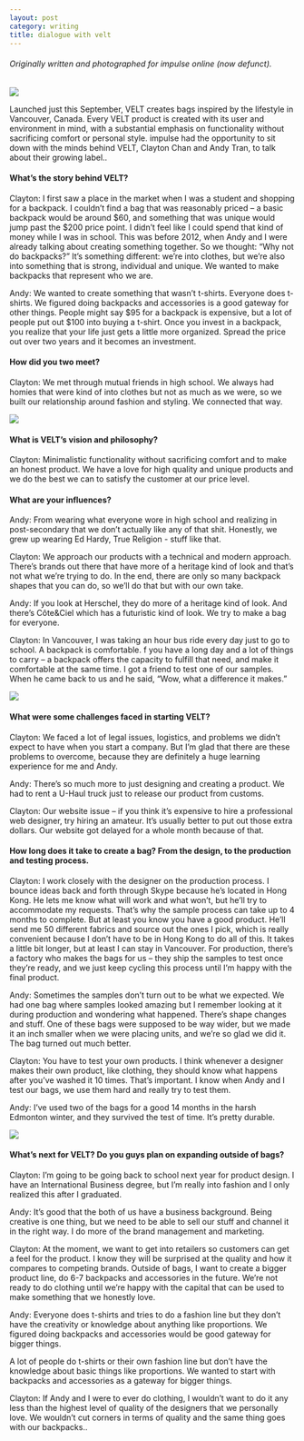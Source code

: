 ```yaml
---
layout: post
category: writing
title: dialogue with velt
---
```


###### Originally written and photographed for impulse online (now defunct). 

<img src="{{ site.url }}/assets/img/velt/download.jpeg">

Launched just this September, VELT creates bags inspired by the lifestyle in Vancouver, Canada. Every VELT product is created with its user and environment in mind, with a substantial emphasis on functionality without sacrificing comfort or personal style. impulse had the opportunity to sit down with the minds behind VELT, Clayton Chan and Andy Tran, to talk about their growing label..

#### What’s the story behind VELT?

Clayton: I first saw a place in the market when I was a student and shopping for a backpack. I couldn’t find a bag that was reasonably priced – a basic backpack would be around $60, and something that was unique would jump past the $200 price point. I didn’t feel like I could spend that kind of money while I was in school. This was before 2012, when Andy and I were already talking about creating something together. So we thought: “Why not do backpacks?” It’s something different: we’re into clothes, but we’re also into something that is strong, individual and unique. We wanted to make backpacks that represent who we are.

Andy: We wanted to create something that wasn’t t-shirts. Everyone does t-shirts. We figured doing backpacks and accessories is a good gateway for other things. People might say $95 for a backpack is expensive, but a lot of people put out $100 into buying a t-shirt. Once you invest in a backpack, you realize that your life just gets a little more organized. Spread the price out over two years and it becomes an investment.

#### How did you two meet?

Clayton: We met through mutual friends in high school. We always had homies that were kind of into clothes but not as much as we were, so we built our relationship around fashion and styling. We connected that way.

<img src="{{ site.url }}/assets/img/velt/DSC06552.jpg">

#### What is VELT’s vision and philosophy?

Clayton: Minimalistic functionality without sacrificing comfort and to make an honest product. We have a love for high quality and unique products and we do the best we can to satisfy the customer at our price level.

#### What are your influences?

Andy: From wearing what everyone wore in high school and realizing in post-secondary that we don’t actually like any of that shit. Honestly, we grew up wearing Ed Hardy, True Religion - stuff like that.

Clayton: We approach our products with a technical and modern approach. There’s brands out there that have more of a heritage kind of look and that’s not what we’re trying to do. In the end, there are only so many backpack shapes that you can do, so we’ll do that but with our own take.

Andy: If you look at Herschel, they do more of a heritage kind of look. And there’s Côte&Ciel which has a futuristic kind of look. We try to make a bag for everyone.

Clayton: In Vancouver, I was taking an hour bus ride every day just to go to school. A backpack is comfortable. f you have a long day and a lot of things to carry – a backpack offers the capacity to fulfill that need, and make it comfortable at the same time. I got a friend to test one of our samples. When he came back to us and he said, “Wow, what a difference it makes.”

<img src="{{ site.url }}/assets/img/velt/DSC06426.jpg">

#### What were some challenges faced in starting VELT?

Clayton: We faced a lot of legal issues, logistics, and problems we didn’t expect to have when you start a company. But I’m glad that there are these problems to overcome, because they are definitely a huge learning experience for me and Andy.

Andy: There’s so much more to just designing and creating a product. We had to rent a U-Haul truck just to release our product from customs.

Clayton: Our website issue – if you think it’s expensive to hire a professional web designer, try hiring an amateur. It’s usually better to put out those extra dollars. Our website got delayed for a whole month because of that.

#### How long does it take to create a bag? From the design, to the production and testing process.

Clayton: I work closely with the designer on the production process. I bounce ideas back and forth through Skype because he’s located in Hong Kong. He lets me know what will work and what won’t, but he’ll try to accommodate my requests. That’s why the sample process can take up to 4 months to complete. But at least you know you have a good product. He’ll send me 50 different fabrics and source out the ones I pick, which is really convenient because I don’t have to be in Hong Kong to do all of this. It takes a little bit longer, but at least I can stay in Vancouver. For production, there’s a factory who makes the bags for us – they ship the samples to test once they’re ready, and we just keep cycling this process until I’m happy with the final product.

Andy: Sometimes the samples don’t turn out to be what we expected. We had one bag where samples looked amazing but I remember looking at it during production and wondering what happened. There’s shape changes and stuff. One of these bags were supposed to be way wider, but we made it an inch smaller when we were placing units, and we’re so glad we did it. The bag turned out much better.

Clayton: You have to test your own products. I think whenever a designer makes their own product, like clothing, they should know what happens after you’ve washed it 10 times. That’s important. I know when Andy and I test our bags, we use them hard and really try to test them.

Andy: I’ve used two of the bags for a good 14 months in the harsh Edmonton winter, and they survived the test of time. It’s pretty durable.

<img src="{{ site.url }}/assets/img/velt/DSC06391.jpg">

#### What’s next for VELT? Do you guys plan on expanding outside of bags?

Clayton: I’m going to be going back to school next year for product design. I have an International Business degree, but I’m really into fashion and I only realized this after I graduated.

Andy: It’s good that the both of us have a business background. Being creative is one thing, but  we need to be able to sell our stuff and channel it in the right way. I do more of the brand management and marketing.

Clayton: At the moment, we want to get into retailers so customers can get a feel for the product. I know they will be surprised at the quality and how it compares to competing brands. Outside of bags, I want to create a bigger product line, do 6-7 backpacks and accessories in the future. We’re not ready to do clothing until we’re happy with the capital that can be used to make something that we honestly love.

Andy: Everyone does t-shirts and tries to do a fashion line but they don’t have the creativity or knowledge about anything like proportions. We figured doing backpacks and accessories would be good gateway for bigger things.

A lot of people do t-shirts or their own fashion line but don’t have the knowledge about basic things like proportions. We wanted to start with backpacks and accessories as a gateway for bigger things.

Clayton: If Andy and I were to ever do clothing, I wouldn’t want to do it any less than the highest level of quality of the designers that we personally love. We wouldn’t cut corners in terms of quality and the same thing goes with our backpacks..
